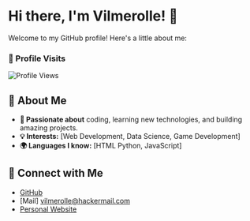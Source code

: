 # Hi there, I'm Vilmerolle! 👋

Welcome to my GitHub profile! Here's a little about me:

### 👀 Profile Visits
![Profile Views](https://komarev.com/ghpvc/?username=vilmerolle&color=blue)

## 🚀 About Me
- **🌟 Passionate about** coding, learning new technologies, and building amazing projects.
- **💡 Interests:** [Web Development, Data Science, Game Development]
- **🌍 Languages I know:** [HTML Python, JavaScript]

## 🔗 Connect with Me
- [GitHub](https://github.com/vilmeroll3)
- [Mail] vilmerolle@hackermail.com
- [Personal Website](https://vilmeroll3.github.io/)
